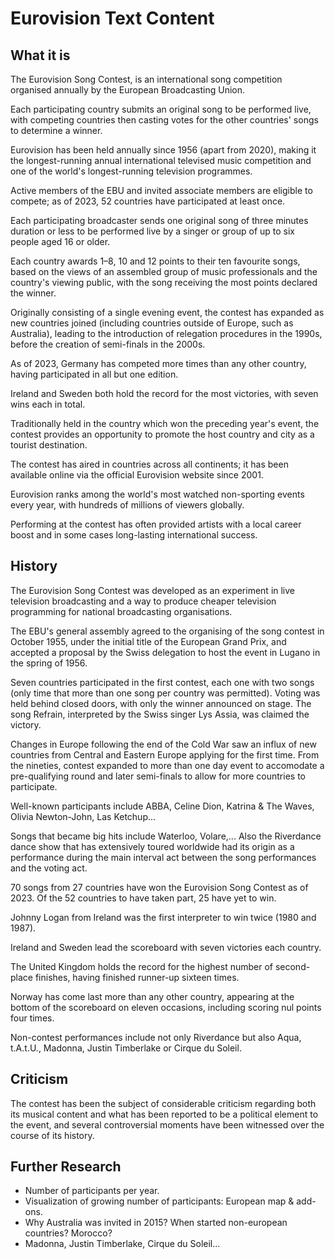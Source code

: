 # Eurovision Text Content

## What it is

The Eurovision Song Contest, is an international song competition organised annually by the European Broadcasting Union.

Each participating country submits an original song to be performed live, with competing countries then casting votes for the other countries' songs to determine a winner.

Eurovision has been held annually since 1956 (apart from 2020), making it the longest-running annual international televised music competition and one of the world's longest-running television programmes.

Active members of the EBU and invited associate members are eligible to compete; as of 2023, 52 countries have participated at least once.

Each participating broadcaster sends one original song of three minutes duration or less to be performed live by a singer or group of up to six people aged 16 or older.

Each country awards 1–8, 10 and 12 points to their ten favourite songs, based on the views of an assembled group of music professionals and the country's viewing public, with the song receiving the most points declared the winner.

Originally consisting of a single evening event, the contest has expanded as new countries joined (including countries outside of Europe, such as Australia), leading to the introduction of relegation procedures in the 1990s, before the creation of semi-finals in the 2000s.

As of 2023, Germany has competed more times than any other country, having participated in all but one edition.

Ireland and Sweden both hold the record for the most victories, with seven wins each in total.

Traditionally held in the country which won the preceding year's event, the contest provides an opportunity to promote the host country and city as a tourist destination.

The contest has aired in countries across all continents; it has been available online via the official Eurovision website since 2001.

Eurovision ranks among the world's most watched non-sporting events every year, with hundreds of millions of viewers globally.

Performing at the contest has often provided artists with a local career boost and in some cases long-lasting international success.

## History

The Eurovision Song Contest was developed as an experiment in live television broadcasting and a way to produce cheaper television programming for national broadcasting organisations.

The EBU's general assembly agreed to the organising of the song contest in October 1955, under the initial title of the European Grand Prix, and accepted a proposal by the Swiss delegation to host the event in Lugano in the spring of 1956.

Seven countries participated in the first contest, each one with two songs (only time that more than one song per country was permitted). Voting was held behind closed doors, with only the winner announced on stage. The song Refrain, interpreted by the Swiss singer Lys Assia, was claimed the victory.

 Changes in Europe following the end of the Cold War saw an influx of new countries from Central and Eastern Europe applying for the first time. From the nineties, contest expanded to more than one day event to accomodate a pre-qualifying round and later semi-finals to allow for more countries to participate.

Well-known participants include ABBA, Celine Dion, Katrina & The Waves, Olivia Newton-John, Las Ketchup...

Songs that became big hits include Waterloo, Volare,...
Also the Riverdance dance show that has extensively toured worldwide had its origin as a performance during the main interval act between the song performances and the voting act.

70 songs from 27 countries have won the Eurovision Song Contest as of 2023. Of the 52 countries to have taken part, 25 have yet to win.

Johnny Logan from Ireland was the first interpreter to win twice (1980 and 1987).

Ireland and Sweden lead the scoreboard with seven victories each country.

The United Kingdom holds the record for the highest number of second-place finishes, having finished runner-up sixteen times.

Norway has come last more than any other country, appearing at the bottom of the scoreboard on eleven occasions, including scoring nul points four times.

Non-contest performances include not only Riverdance but also Aqua, t.A.t.U., Madonna, Justin Timberlake or Cirque du Soleil.

## Criticism

The contest has been the subject of considerable criticism regarding
both its musical content and what has been reported to be a political
element to the event, and several controversial moments have been
witnessed over the course of its history.

## Further Research

- Number of participants per year.
- Visualization of growing number of participants: European map & add-ons.
- Why Australia was invited in 2015? When started non-european countries? Morocco?
- Madonna, Justin Timberlake, Cirque du Soleil...
